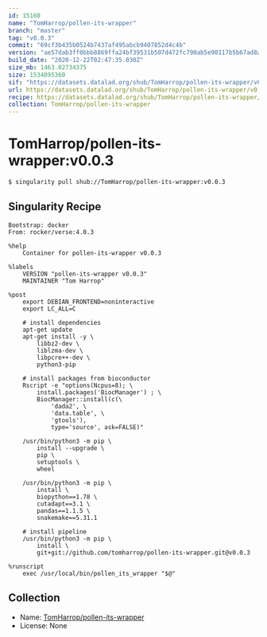 ```yaml
---
id: 15160
name: "TomHarrop/pollen-its-wrapper"
branch: "master"
tag: "v0.0.3"
commit: "69cf3b435b0524b7437af495abcb9407852d4c4b"
version: "ae57dab3ff0bbb8869ffa24bf39531b507d472fc790ab5e90117b5b67ad8a298"
build_date: "2020-12-22T02:47:35.030Z"
size_mb: 1463.02734375
size: 1534095360
sif: "https://datasets.datalad.org/shub/TomHarrop/pollen-its-wrapper/v0.0.3/2020-12-22-69cf3b43-ae57dab3/ae57dab3ff0bbb8869ffa24bf39531b507d472fc790ab5e90117b5b67ad8a298.sif"
url: https://datasets.datalad.org/shub/TomHarrop/pollen-its-wrapper/v0.0.3/2020-12-22-69cf3b43-ae57dab3/
recipe: https://datasets.datalad.org/shub/TomHarrop/pollen-its-wrapper/v0.0.3/2020-12-22-69cf3b43-ae57dab3/Singularity
collection: TomHarrop/pollen-its-wrapper
---
```


# TomHarrop/pollen-its-wrapper:v0.0.3

```bash
$ singularity pull shub://TomHarrop/pollen-its-wrapper:v0.0.3
```

## Singularity Recipe

```singularity
Bootstrap: docker
From: rocker/verse:4.0.3

%help
    Container for pollen-its-wrapper v0.0.3

%labels
    VERSION "pollen-its-wrapper v0.0.3"
    MAINTAINER "Tom Harrop"

%post
    export DEBIAN_FRONTEND=noninteractive
    export LC_ALL=C

    # install dependencies
    apt-get update
    apt-get install -y \
        libbz2-dev \
        liblzma-dev \
        libpcre++-dev \
        python3-pip

    # install packages from bioconductor
    Rscript -e "options(Ncpus=8); \
        install.packages('BiocManager') ; \
        BiocManager::install(c(\
            'dada2', \
            'data.table', \
            'gtools'), 
            type='source', ask=FALSE)"

    /usr/bin/python3 -m pip \
        install --upgrade \
        pip \
        setuptools \
        wheel

    /usr/bin/python3 -m pip \
        install \
    	biopython==1.78 \
        cutadapt==3.1 \
        pandas==1.1.5 \
        snakemake==5.31.1

    # install pipeline
    /usr/bin/python3 -m pip \
        install \
        git+git://github.com/tomharrop/pollen-its-wrapper.git@v0.0.3

%runscript
    exec /usr/local/bin/pollen_its_wrapper "$@"
```

## Collection

 - Name: [TomHarrop/pollen-its-wrapper](https://github.com/TomHarrop/pollen-its-wrapper)
 - License: None

